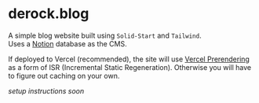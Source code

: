 # derock.blog

A simple blog website built using `Solid-Start` and `Tailwind`.  
Uses a [Notion](https://notion.site/) database as the CMS.

If deployed to Vercel (recommended), the site will use [Vercel Prerendering](https://vercel.com/docs/build-output-api/v3#vercel-primitives/prerender-functions) as a form of ISR (Incremental Static Regeneration).
Otherwise you will have to figure out caching on your own.

*setup instructions soon*
